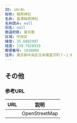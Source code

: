 ```yaml
---
ID: sHr4n
総称: 稲荷神社
名称: 富澤稲荷神社
名称読み: null
別名: null
都道府県: 東京都
区域: 中央区
緯度: 35.6882997
経度: 139.7828919
郵便番号: 1030006
住所: 東京都中央区日本橋富沢町７−１９
---
```


## その他

### 参考URL

| URL | 説明          |
| --- | ------------- |
|     | OpenStreetMap |
